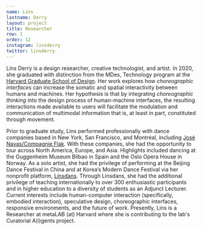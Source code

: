 ```yaml
---
name: Lins
lastname: Derry
layout: project
title: Researcher
row: 1
order: 12
instagram: linsderry
twitter: linsderry
---
```


Lins Derry is a design researcher, creative technologist, and artist. In 2020, she graduated with distinction from the MDes, Technology program at the [Harvard Graduate School of Design](https://www.gsd.harvard.edu/). Her work explores how *choreographic interfaces* can increase the somatic and spatial interactivity between humans and machines. Her hypothesis is that by integrating *choreographic thinking* into the design process of human-machine interfaces, the resulting interactions made available to users will facilitate the modulation and communication of multimodal information that is, at least in part, constituted through movement. 

Prior to graduate study, Lins performed professionally with dance companies based in New York, San Francisco, and Montréal, including [José Navas/Compagnie Flak](http://flak.org/jose-navas/en/). With these companies, she had the opportunity to tour across North America, Europe, and Asia. Highlights included dancing at the Guggenheim Museum Bilbao in Spain and the Oslo Opera House in Norway. As a solo artist, she had the privilege of performing at the Beijing Dance Festival in China and at Korea’s Modern Dance Festival via her nonprofit platform, [Linsdans](https://www.linsderry.com/dance). Through Linsdans, she had the additional privilege of teaching internationally to over 300 enthusiastic participants and in higher education to a diversity of students as an Adjunct Lecturer. Current interests include human-computer interaction (specifically, embodied interaction), speculative design, choreographic interfaces, responsive environments, and the future of work. Presently, Lins is a Researcher at metaLAB (at) Harvard where she is contributing to the lab's Curatorial A(i)gents project. 
